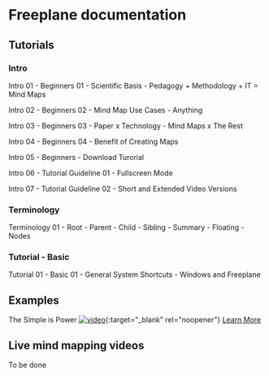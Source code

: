 # Freeplane documentation

## Tutorials

### Intro 

Intro 01 - Beginners 01 - Scientific Basis - Pedagogy + Methodology + IT = Mind Maps

Intro 02 - Beginners 02 - Mind Map Use Cases - Anything

Intro 03 - Beginners 03 - Paper x Technology - Mind Maps x The Rest

Intro 04 - Beginners 04 - Benefit of Creating Maps

Intro 05 - Beginners - Download Turorial

Intro 06 - Tutorial Guideline 01 - Fullscreen Mode

Intro 07 - Tutorial Guideline 02 - Short and Extended Video Versions

### Terminology

Terminology 01 - Root - Parent - Child - Sibling - Summary - Floating - Nodes

### Tutorial - Basic

Tutorial 01 - Basic 01 - General System Shortcuts - Windows and Freeplane

## Examples

The Simple is Power [![video](https://img.youtube.com/vi/-9nldrnZMig/mqdefault.jpg)](https://www.youtube.com/watch?v=-9nldrnZMig){:target="_blank" rel="noopener"} [Learn More](the_simple_is_power.md)

## Live mind mapping videos


To be done
